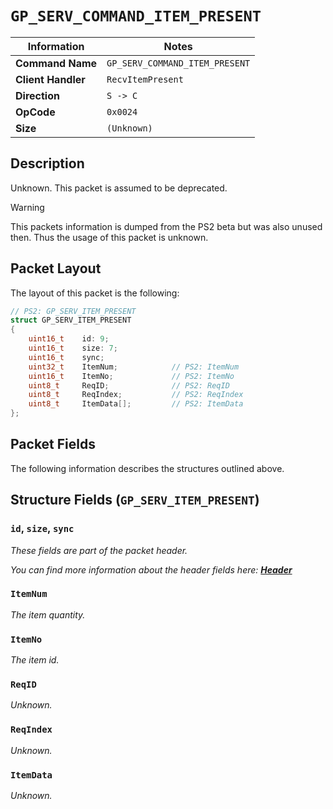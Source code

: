 # `GP_SERV_COMMAND_ITEM_PRESENT`

| Information               | Notes |
|---                        |---    |
| **Command Name**          | `GP_SERV_COMMAND_ITEM_PRESENT` |
| **Client Handler**        | `RecvItemPresent` |
| **Direction**             | `S -> C` |
| **OpCode**                | `0x0024` |
| **Size**                  | `(Unknown)` |

## Description

Unknown. This packet is assumed to be deprecated.

> [!WARNING]
> This packets information is dumped from the PS2 beta but was also unused then. Thus the usage of this packet is unknown.

## Packet Layout

The layout of this packet is the following:

```cpp
// PS2: GP_SERV_ITEM_PRESENT
struct GP_SERV_ITEM_PRESENT
{
    uint16_t    id: 9;
    uint16_t    size: 7;
    uint16_t    sync;
    uint32_t    ItemNum;            // PS2: ItemNum
    uint16_t    ItemNo;             // PS2: ItemNo
    uint8_t     ReqID;              // PS2: ReqID
    uint8_t     ReqIndex;           // PS2: ReqIndex
    uint8_t     ItemData[];         // PS2: ItemData
};
```

## Packet Fields

The following information describes the structures outlined above.

## Structure Fields (`GP_SERV_ITEM_PRESENT`)

### `id`, `size`, `sync`

_These fields are part of the packet header._

_You can find more information about the header fields here: [**Header**](/world/server/Header.md)_

### `ItemNum`

_The item quantity._

### `ItemNo`

_The item id._

### `ReqID`

_Unknown._

### `ReqIndex`

_Unknown._

### `ItemData`

_Unknown._
